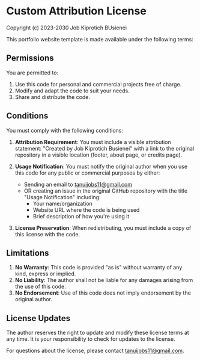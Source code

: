 # Custom Attribution License

Copyright (c) 2023-2030 Job Kiprotich BUsienei

This portfolio website template is made available under the following terms:

## Permissions

You are permitted to:
1. Use this code for personal and commercial projects free of charge.
2. Modify and adapt the code to suit your needs.
3. Share and distribute the code.

## Conditions

You must comply with the following conditions:

1. **Attribution Requirement**: You must include a visible attribution statement: "Created by Job Kiprotich Busienei" with a link to the original repository in a visible location (footer, about page, or credits page).

2. **Usage Notification**: You must notify the original author when you use this code for any public or commercial purposes by either:
   - Sending an email to tanuijobs11@gmail.com
   - OR creating an issue in the original GitHub repository with the title "Usage Notification" including:
     - Your name/organization
     - Website URL where the code is being used
     - Brief description of how you're using it

3. **License Preservation**: When redistributing, you must include a copy of this license with the code.

## Limitations

1. **No Warranty**: This code is provided "as is" without warranty of any kind, express or implied.
2. **No Liability**: The author shall not be liable for any damages arising from the use of this code.
3. **No Endorsement**: Use of this code does not imply endorsement by the original author.

## License Updates

The author reserves the right to update and modify these license terms at any time. It is your responsibility to check for updates to the license.

For questions about the license, please contact tanuijobs11@gmail.com.